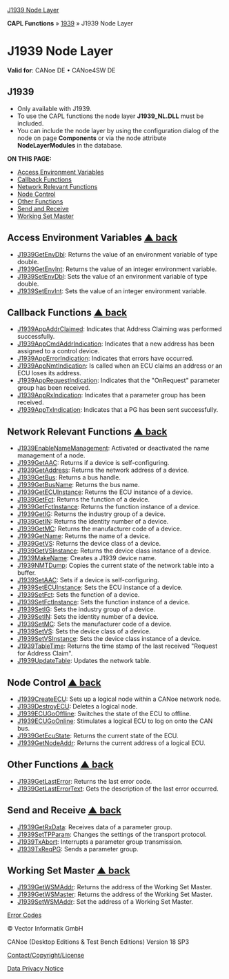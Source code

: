 [J1939 Node Layer](../../../../../CANoeDEFamily.htm#Topics/CAPLFunctions/J1939/J1939NodeLayer/CAPLfunctionsJ1939NLOverview.md)

**CAPL Functions** » [1939](../CAPLfunctionsJ1939StartPage.md) » J1939 Node Layer

# J1939 Node Layer

**Valid for**: CANoe DE • CANoe4SW DE

## J1939

- Only available with J1939.
- To use the CAPL functions the node layer **J1939_NL.DLL** must be included.
- You can include the node layer by using the configuration dialog of the node on page **Components** or via the node attribute **NodeLayerModules** in the database.

**ON THIS PAGE:**

- [Access Environment Variables](#Access)
- [Callback Functions](#Callback)
- [Network Relevant Functions](#Network)
- [Node Control](#Node)
- [Other Functions](#Other)
- [Send and Receive](#Send)
- [Working Set Master](#WorkingSetMaster)

## Access Environment Variables [▲ back](#Shortcuts)

- [J1939GetEnvDbl](Functions/CAPLfunctionJ1939GetEnvDbl.md): Returns the value of an environment variable of type double.
- [J1939GetEnvInt](Functions/CAPLfunctionJ1939GetEnvInt.md): Returns the value of an integer environment variable.
- [J1939SetEnvDbl](Functions/CAPLfunctionJ1939SetEnvDbl.md): Sets the value of an environment variable of type double.
- [J1939SetEnvInt](Functions/CAPLfunctionJ1939SetEnvInt.md): Sets the value of an integer environment variable.

## Callback Functions [▲ back](#Shortcuts)

- [J1939AppAddrClaimed](Functions/CAPLfunctionJ1939AppAddrClaimed.md): Indicates that Address Claiming was performed successfully.
- [J1939AppCmdAddrIndication](Functions/CAPLfunctionJ1939AppCmdAddrIndication.md): Indicates that a new address has been assigned to a control device.
- [J1939AppErrorIndication](Functions/CAPLfunctionJ1939AppErrorIndication.md): Indicates that errors have occurred.
- [J1939AppNmtIndication](Functions/CAPLfunctionJ1939AppNmtIndication.md): Is called when an ECU claims an address or an ECU loses its address.
- [J1939AppRequestIndication](Functions/CAPLfunctionJ1939AppRequestIndication.md): Indicates that the "OnRequest" parameter group has been received.
- [J1939AppRxIndication](Functions/CAPLfunctionJ1939AppRxIndication.md): Indicates that a parameter group has been received.
- [J1939AppTxIndication](Functions/CAPLfunctionJ1939AppTxIndication.md): Indicates that a PG has been sent successfully.

## Network Relevant Functions [▲ back](#Shortcuts)

- [J1939EnableNameManagement](Functions/CAPLfunctionJ1939EnableNameManagement.md): Activated or deactivated the name management of a node.
- [J1939GetAAC](Functions/CAPLfunctionJ1939Get.md): Returns if a device is self-configuring.
- [J1939GetAddress](Functions/CAPLfunctionJ1939GetAddress.md): Returns the network address of a device.
- [J1939GetBus](Functions/CAPLfunctionj1939getbus.md): Returns a bus handle.
- [J1939GetBusName](Functions/CAPLfunctionj1939getbusname.md): Returns the bus name.
- [J1939GetECUInstance](Functions/CAPLfunctionJ1939Get.md): Returns the ECU instance of a device.
- [J1939GetFct](Functions/CAPLfunctionJ1939Get.md): Returns the function of a device.
- [J1939GetFctInstance](Functions/CAPLfunctionJ1939Get.md): Returns the function instance of a device.
- [J1939GetIG](Functions/CAPLfunctionJ1939Get.md): Returns the industry group of a device.
- [J1939GetIN](Functions/CAPLfunctionJ1939Get.md): Returns the identity number of a device.
- [J1939GetMC](Functions/CAPLfunctionJ1939Get.md): Returns the manufacturer code of a device.
- [J1939GetName](Functions/CAPLfunctionJ1939GetName.md): Returns the name of a device.
- [J1939GetVS](Functions/CAPLfunctionJ1939Get.md): Returns the device class of a device.
- [J1939GetVSInstance](Functions/CAPLfunctionJ1939Get.md): Returns the device class instance of a device.
- [J1939MakeName](Functions/CAPLfunctionJ1939MakeName.md): Creates a J1939 device name.
- [J1939NMTDump](Functions/CAPLfunctionJ1939NMTDump.md): Copies the current state of the network table into a buffer.
- [J1939SetAAC](Functions/CAPLfunctionJ1939Set.md): Sets if a device is self-configuring.
- [J1939SetECUInstance](Functions/CAPLfunctionJ1939Set.md): Sets the ECU instance of a device.
- [J1939SetFct](Functions/CAPLfunctionJ1939Set.md): Sets the function of a device.
- [J1939SetFctInstance](Functions/CAPLfunctionJ1939Set.md): Sets the function instance of a device.
- [J1939SetIG](Functions/CAPLfunctionJ1939Set.md): Sets the industry group of a device.
- [J1939SetIN](Functions/CAPLfunctionJ1939Set.md): Sets the identity number of a device.
- [J1939SetMC](Functions/CAPLfunctionJ1939Set.md): Sets the manufacturer code of a device.
- [J1939SetVS](Functions/CAPLfunctionJ1939Set.md): Sets the device class of a device.
- [J1939SetVSInstance](Functions/CAPLfunctionJ1939Set.md): Sets the device class instance of a device.
- [J1939TableTime](Functions/CAPLfunctionJ1939TableTime.md): Returns the time stamp of the last received "Request for Address Claim".
- [J1939UpdateTable](Functions/CAPLfunctionJ1939UpdateTable.md): Updates the network table.

## Node Control [▲ back](#Shortcuts)

- [J1939CreateECU](Functions/CAPLfunctionJ1939CreateECU.md): Sets up a logical node within a CANoe network node.
- [J1939DestroyECU](Functions/CAPLfunctionJ1939DestroyECU.md): Deletes a logical node.
- [J1939ECUGoOffline](Functions/CAPLfunctionJ1939ECUGoOffline.md): Switches the state of the ECU to offline.
- [J1939ECUGoOnline](Functions/CAPLfunctionJ1939ECUGoOnline.md): Stimulates a logical ECU to log on onto the CAN bus.
- [J1939GetEcuState](Functions/CAPLfunctionJ1939GetEcuState.md): Returns the current state of the ECU.
- [J1939GetNodeAddr](Functions/CAPLfunctionJ1939GetNodeAddr.md): Returns the current address of a logical ECU.

## Other Functions [▲ back](#Shortcuts)

- [J1939GetLastError](Functions/CAPLfunctionJ1939Getlasterror.md): Returns the last error code.
- [J1939GetLastErrorText](Functions/CAPLfunctionJ1939Getlasterrortext.md): Gets the description of the last error occurred.

## Send and Receive [▲ back](#Shortcuts)

- [J1939GetRxData](Functions/CAPLfunctionJ1939GetRxData.md): Receives data of a parameter group.
- [J1939SetTPParam](Functions/CAPLfunctionJ1939SetTPParam.md): Changes the settings of the transport protocol.
- [J1939TxAbort](Functions/CAPLfunctionJ1939TxAbort.md): Interrupts a parameter group transmission.
- [J1939TxReqPG](Functions/CAPLfunctionJ1939TxReqPG.md): Sends a parameter group.

## Working Set Master [▲ back](#Shortcuts)

- [J1939GetWSMAddr](Functions/CAPLfunctionJ1939GetWSMAddr.md): Returns the address of the Working Set Master.
- [J1939GetWSMaster](Functions/CAPLfunctionJ1939GetWSMaster.md): Returns the address of the Working Set Master.
- [J1939SetWSMAddr](Functions/CAPLfunctionJ1939SetWSMAddr.md): Set the address of a Working Set Master.

[Error Codes](CAPLfunctionsJ1939NLErrorCodes.md)

© Vector Informatik GmbH

CANoe (Desktop Editions & Test Bench Editions) Version 18 SP3

[Contact/Copyright/License](../../../Shared/ContactCopyrightLicense.md)

[Data Privacy Notice](https://www.vector.com/int/en/company/get-info/privacy-policy/)
